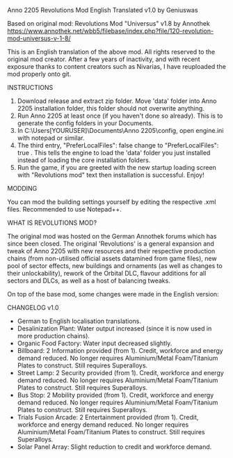 Anno 2205
Revolutions Mod English Translated v1.0 by Geniuswas

Based on original mod:
Revolutions Mod "Universus" v1.8 by Annothek
https://www.annothek.net/wbb5/filebase/index.php?file/120-revolution-mod-universus-v-1-8/

This is an English translation of the above mod. All rights reserved to the original mod creator. After a few years of inactivity, and with recent exposure thanks to content creators such as Nivarias, I have reuploaded the mod properly onto git.

INSTRUCTIONS

1. Download release and extract zip folder. Move 'data' folder into Anno 2205 installation folder, this folder should not overwrite anything.
2. Run Anno 2205 at least once (if you haven't done so already). This is to generate the config folders in your Documents.
3. In C:\Users\[YOURUSER]\Documents\Anno 2205\config, open engine.ini with notepad or similar.
4. The third entry,  "PreferLocalFiles": false   change to "PreferLocalFiles": true . This tells the engine to load the 'data' folder you just installed instead of loading the core installation folders.
5. Run the game, if you are greeted with the new startup loading screen with "Revolutions mod" text then installation is successful. Enjoy!

MODDING

You can mod the building settings yourself by editing the respective .xml files. Recommended to use Notepad++.

WHAT IS REVOLUTIONS MOD?

The original mod was hosted on the German Annothek forums which has since been closed. The original 'Revolutions' is a general expansion and tweak of Anno 2205 with new resources and their respective production chains (from non-utilised official assets datamined from game files), new pool of sector effects, new buildings and ornaments (as well as changes to their unlockability), rework of the Orbital DLC, flavour additions for all sectors and DLCs, as well as a host of balancing tweaks. 

On top of the base mod, some changes were made in the English version:

CHANGELOG
v1.0

- German to English localisation translations.
- Desalinization Plant: Water output increased (since it is now used in more production chains).
- Organic Food Factory: Water input decreased slightly.
- Billboard: 			2 Information provided (from 1).
						Credit, workforce and energy demand reduced.
						No longer requires Aluminium/Metal Foam/Titanium Plates to construct. Still requires Superalloys.
- Street Lamp:			2 Security provided (from 1).
						Credit, workforce and energy demand reduced.
						No longer requires Aluminium/Metal Foam/Titanium Plates to construct. Still requires Superalloys.
- Bus Stop: 			2 Mobility provided (from 1).
						Credit, workforce and energy demand reduced.
						No longer requires Aluminium/Metal Foam/Titanium Plates to construct. Still requires Superalloys.
- Trials Fusion Arcade: 2 Entertainment provided (from 1).
						Credit, workforce and energy demand reduced.
						No longer requires Aluminium/Metal Foam/Titanium Plates to construct. Still requires Superalloys.
- Solar Panel Array:    Slight reduction to credit and workforce demand.

